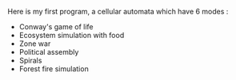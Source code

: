 Here is my first program, a cellular automata which have 6 modes :
  - Conway's game of life
  - Ecosystem simulation with food
  - Zone war
  - Political assembly
  - Spirals
  - Forest fire simulation
